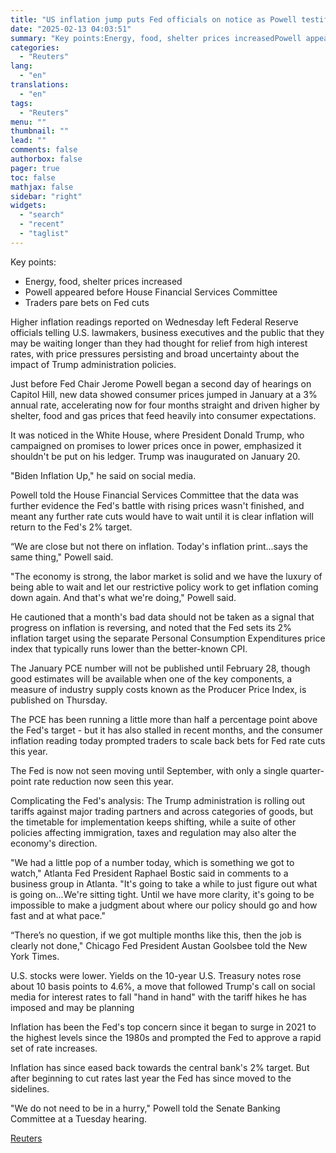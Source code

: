 ```yaml
---
title: "US inflation jump puts Fed officials on notice as Powell testifies"
date: "2025-02-13 04:03:51"
summary: "Key points:Energy, food, shelter prices increasedPowell appeared before House Financial Services CommitteeTraders pare bets on Fed cuts Higher inflation readings reported on Wednesday left Federal Reserve officials telling U.S. lawmakers, business executives and the public that they may be waiting longer than they had thought for relief from high interest..."
categories:
  - "Reuters"
lang:
  - "en"
translations:
  - "en"
tags:
  - "Reuters"
menu: ""
thumbnail: ""
lead: ""
comments: false
authorbox: false
pager: true
toc: false
mathjax: false
sidebar: "right"
widgets:
  - "search"
  - "recent"
  - "taglist"
---
```


Key points:

* Energy, food, shelter prices increased
* Powell appeared before House Financial Services Committee
* Traders pare bets on Fed cuts

Higher inflation readings reported on Wednesday left Federal Reserve officials telling U.S. lawmakers, business executives and the public that they may be waiting longer than they had thought for relief from high interest rates, with price pressures persisting and broad uncertainty about the impact of Trump administration policies.

Just before Fed Chair Jerome Powell began a second day of hearings on Capitol Hill, new data showed consumer prices jumped in January at a 3% annual rate, accelerating now for four months straight and driven higher by shelter, food and gas prices that feed heavily into consumer expectations.

It was noticed in the White House, where President Donald Trump, who campaigned on promises to lower prices once in power, emphasized it shouldn't be put on his ledger. Trump was inaugurated on January 20.

"Biden Inflation Up," he said on social media.

Powell told the House Financial Services Committee that the data was further evidence the Fed's battle with rising prices wasn't finished, and meant any further rate cuts would have to wait until it is clear inflation will return to the Fed's 2% target.

“We are close but not there on inflation. Today's inflation print...says the same thing," Powell said.

"The economy is strong, the labor market is solid and we have the luxury of being able to wait and let our restrictive policy work to get inflation coming down again. And that's what we're doing," Powell said.

He cautioned that a month's bad data should not be taken as a signal that progress on inflation is reversing, and noted that the Fed sets its 2% inflation target using the separate Personal Consumption Expenditures price index that typically runs lower than the better-known CPI.

The January PCE number will not be published until February 28, though good estimates will be available when one of the key components, a measure of industry supply costs known as the Producer Price Index, is published on Thursday.

The PCE has been running a little more than half a percentage point above the Fed's target - but it has also stalled in recent months, and the consumer inflation reading today prompted traders to scale back bets for Fed rate cuts this year.

The Fed is now not seen moving until September, with only a single quarter-point rate reduction now seen this year.

Complicating the Fed's analysis: The Trump administration is rolling out tariffs against major trading partners and across categories of goods, but the timetable for implementation keeps shifting, while a suite of other policies affecting immigration, taxes and regulation may also alter the economy's direction.

"We had a little pop of a number today, which is something we got to watch," Atlanta Fed President Raphael Bostic said in comments to a business group in Atlanta. "It's going to take a while to just figure out what is going on...We're sitting tight. Until we have more clarity, it's going to be impossible to make a judgment about where our policy should go and how fast and at what pace."

“There’s no question, if we got multiple months like this, then the job is clearly not done," Chicago Fed President Austan Goolsbee told the New York Times.

U.S. stocks were lower. Yields on the 10-year U.S. Treasury notes rose about 10 basis points to 4.6%, a move that followed Trump's call on social media for interest rates to fall "hand in hand" with the tariff hikes he has imposed and may be planning

Inflation has been the Fed's top concern since it began to surge in 2021 to the highest levels since the 1980s and prompted the Fed to approve a rapid set of rate increases.

Inflation has since eased back towards the central bank's 2% target. But after beginning to cut rates last year the Fed has since moved to the sidelines.

"We do not need to be in a hurry," Powell told the Senate Banking Committee at a Tuesday hearing.

[Reuters](https://www.tradingview.com/news/reuters.com,2025:newsml_L1N3P312D:0-us-inflation-jump-puts-fed-officials-on-notice-as-powell-testifies/)

